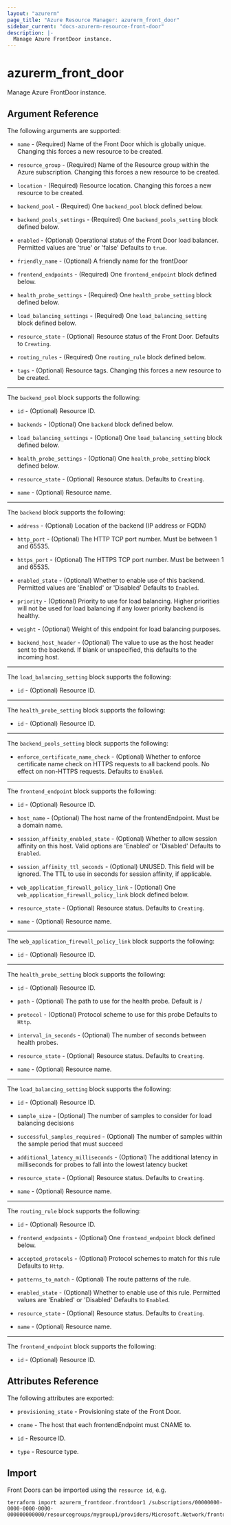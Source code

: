 ```yaml
---
layout: "azurerm"
page_title: "Azure Resource Manager: azurerm_front_door"
sidebar_current: "docs-azurerm-resource-front-door"
description: |-
  Manage Azure FrontDoor instance.
---
```


# azurerm_front_door

Manage Azure FrontDoor instance.

## Argument Reference

The following arguments are supported:

* `name` - (Required) Name of the Front Door which is globally unique. Changing this forces a new resource to be created.

* `resource_group` - (Required) Name of the Resource group within the Azure subscription. Changing this forces a new resource to be created.

* `location` - (Required) Resource location. Changing this forces a new resource to be created.

* `backend_pool` - (Required) One `backend_pool` block defined below.

* `backend_pools_settings` - (Required) One `backend_pools_setting` block defined below.

* `enabled` - (Optional) Operational status of the Front Door load balancer. Permitted values are 'true' or 'false' Defaults to `true`.

* `friendly_name` - (Optional) A friendly name for the frontDoor

* `frontend_endpoints` - (Required) One `frontend_endpoint` block defined below.

* `health_probe_settings` - (Required) One `health_probe_setting` block defined below.

* `load_balancing_settings` - (Required) One `load_balancing_setting` block defined below.

* `resource_state` - (Optional) Resource status of the Front Door. Defaults to `Creating`.

* `routing_rules` - (Required) One `routing_rule` block defined below.

* `tags` - (Optional) Resource tags. Changing this forces a new resource to be created.

---

The `backend_pool` block supports the following:

* `id` - (Optional) Resource ID.

* `backends` - (Optional) One `backend` block defined below.

* `load_balancing_settings` - (Optional) One `load_balancing_setting` block defined below.

* `health_probe_settings` - (Optional) One `health_probe_setting` block defined below.

* `resource_state` - (Optional) Resource status. Defaults to `Creating`.

* `name` - (Optional) Resource name.


---

The `backend` block supports the following:

* `address` - (Optional) Location of the backend (IP address or FQDN)

* `http_port` - (Optional) The HTTP TCP port number. Must be between 1 and 65535.

* `https_port` - (Optional) The HTTPS TCP port number. Must be between 1 and 65535.

* `enabled_state` - (Optional) Whether to enable use of this backend. Permitted values are 'Enabled' or 'Disabled' Defaults to `Enabled`.

* `priority` - (Optional) Priority to use for load balancing. Higher priorities will not be used for load balancing if any lower priority backend is healthy.

* `weight` - (Optional) Weight of this endpoint for load balancing purposes.

* `backend_host_header` - (Optional) The value to use as the host header sent to the backend. If blank or unspecified, this defaults to the incoming host.

---

The `load_balancing_setting` block supports the following:

* `id` - (Optional) Resource ID.

---

The `health_probe_setting` block supports the following:

* `id` - (Optional) Resource ID.

---

The `backend_pools_setting` block supports the following:

* `enforce_certificate_name_check` - (Optional) Whether to enforce certificate name check on HTTPS requests to all backend pools. No effect on non-HTTPS requests. Defaults to `Enabled`.

---

The `frontend_endpoint` block supports the following:

* `id` - (Optional) Resource ID.

* `host_name` - (Optional) The host name of the frontendEndpoint. Must be a domain name.

* `session_affinity_enabled_state` - (Optional) Whether to allow session affinity on this host. Valid options are 'Enabled' or 'Disabled' Defaults to `Enabled`.

* `session_affinity_ttl_seconds` - (Optional) UNUSED. This field will be ignored. The TTL to use in seconds for session affinity, if applicable.

* `web_application_firewall_policy_link` - (Optional) One `web_application_firewall_policy_link` block defined below.

* `resource_state` - (Optional) Resource status. Defaults to `Creating`.

* `name` - (Optional) Resource name.


---

The `web_application_firewall_policy_link` block supports the following:

* `id` - (Optional) Resource ID.

---

The `health_probe_setting` block supports the following:

* `id` - (Optional) Resource ID.

* `path` - (Optional) The path to use for the health probe. Default is /

* `protocol` - (Optional) Protocol scheme to use for this probe Defaults to `Http`.

* `interval_in_seconds` - (Optional) The number of seconds between health probes.

* `resource_state` - (Optional) Resource status. Defaults to `Creating`.

* `name` - (Optional) Resource name.

---

The `load_balancing_setting` block supports the following:

* `id` - (Optional) Resource ID.

* `sample_size` - (Optional) The number of samples to consider for load balancing decisions

* `successful_samples_required` - (Optional) The number of samples within the sample period that must succeed

* `additional_latency_milliseconds` - (Optional) The additional latency in milliseconds for probes to fall into the lowest latency bucket

* `resource_state` - (Optional) Resource status. Defaults to `Creating`.

* `name` - (Optional) Resource name.

---

The `routing_rule` block supports the following:

* `id` - (Optional) Resource ID.

* `frontend_endpoints` - (Optional) One `frontend_endpoint` block defined below.

* `accepted_protocols` - (Optional) Protocol schemes to match for this rule Defaults to `Http`.

* `patterns_to_match` - (Optional) The route patterns of the rule.

* `enabled_state` - (Optional) Whether to enable use of this rule. Permitted values are 'Enabled' or 'Disabled' Defaults to `Enabled`.

* `resource_state` - (Optional) Resource status. Defaults to `Creating`.

* `name` - (Optional) Resource name.


---

The `frontend_endpoint` block supports the following:

* `id` - (Optional) Resource ID.

## Attributes Reference

The following attributes are exported:

* `provisioning_state` - Provisioning state of the Front Door.

* `cname` - The host that each frontendEndpoint must CNAME to.

* `id` - Resource ID.

* `type` - Resource type.

## Import

Front Doors can be imported using the `resource id`, e.g.

```shell
terraform import azurerm_frontdoor.frontdoor1 /subscriptions/00000000-0000-0000-0000-000000000000/resourcegroups/mygroup1/providers/Microsoft.Network/frontdoors/frontdoor1
```